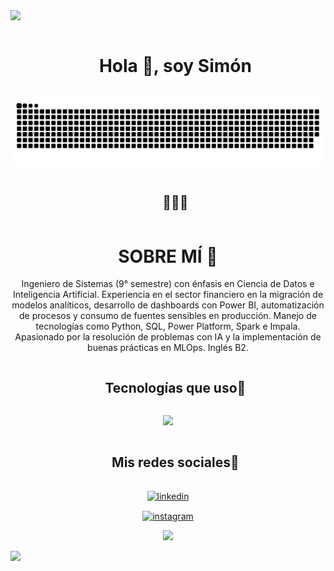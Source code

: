 
<!--horizontal divider(gradiant)-->
<img src="https://user-images.githubusercontent.com/73097560/115834477-dbab4500-a447-11eb-908a-139a6edaec5c.gif">

<!--h1 without bottom border-->
<div id="user-content-toc">
  <ul align="center">
    <summary><h1 style="display: inline-block">Hola 👋, soy Simón</h1></summary>
  </ul>
</div>


<!--- snake -->
<div align="center">
  <img  src="https://github.com/1999AZZAR/1999AZZAR/blob/readme/resources/grid-snake.svg"
       alt="snake" /></a>
</div>


<!--h2 without bottom border-->
<div id="user-content-toc">
  <ul align="center">
    <summary><h2 style="display: inline-block">🧑🏾‍💻</h2></summary>
  </ul>
</div>


<!--Intro start-->
<h1 align="center">SOBRE MÍ 🙌</h1>
<p align="center">Ingeniero de Sistemas (9° semestre) con énfasis en Ciencia de Datos e Inteligencia Artificial. Experiencia en el sector 
financiero en la migración de modelos analíticos, desarrollo de dashboards con Power BI, automatización de procesos y 
consumo de fuentes sensibles en producción. Manejo de tecnologías como Python, SQL, Power Platform, Spark e Impala. 
Apasionado por la resolución de problemas con IA y la implementación de buenas prácticas en MLOps. Inglés B2.</p>
<!--Intro end-->

       
<!--- stats (end) -->


<!--h1 without bottom border-->
<div id="user-content-toc">
  <ul align="center">
    <summary><h2 style="display: inline-block">Tecnologías que uso🧠</h2></summary>
  </ul>
</div>
<!--tech stack icons-->
<p align="center">
<div align="center">
  <a href="https://go-skill-icons.vercel.app/">
    <img
      src="https://go-skill-icons.vercel.app/api/icons?i=pyhton,sqlserver,tensorflow,pytorch,scikitlearn,mlflow,sparksql,pandas,numpy,docker,impala"
    />
  </a>
</div>
</p>


<!-- Connect with me -->
<!--h2 without bottom border-->
<div id="user-content-toc">
  <ul align="center">
    <summary><h2 style="display: inline-block">Mis redes sociales🤝</h2></summary>
  </ul>
</div>

<!--icons and links-->
<p align="center">
<div align="center">
<a href="https://www.linkedin.com/in/sim%C3%B3n-zapata-florez-326067169/" target="blank"><img align="center" src="https://go-skill-icons.vercel.app/api/icons?i=linkedin" alt="linkedin" height="50" width="50" /></a>

<a href="https://www.instagram.com/simonzf/" target="blank"><img align="center" src="https://go-skill-icons.vercel.app/api/icons?i=instagram" alt="instagram" height="50" width="50" /></a>
</div> 
</p>



<!--profile visit count-->
<div align="center">
  
[![](https://visitcount.itsvg.in/api?id=rockysaimon&icon=3&color=6)](https://visitcount.itsvg.in)
  
</div>


<!--horizontal divider(gradiant)-->
<img src="https://user-images.githubusercontent.com/73097560/115834477-dbab4500-a447-11eb-908a-139a6edaec5c.gif">


